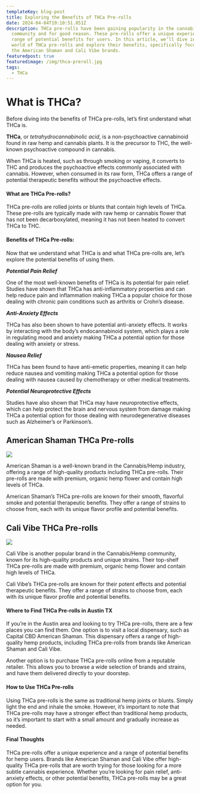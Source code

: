 ```yaml
---
templateKey: blog-post
title: Exploring the Benefits of THCa Pre-rolls
date: 2024-04-04T19:10:51.851Z
description: THCa pre-rolls have been gaining popularity in the cannabis
  community and for good reason. These pre-rolls offer a unique experience and a
  range of potential benefits for users. In this article, we’ll dive into the
  world of THCa pre-rolls and explore their benefits, specifically focusing on
  the American Shaman and Cali Vibe brands.
featuredpost: true
featuredimage: /img/thca-preroll.jpg
tags:
  - THCa
---
```

# **What is THCa?**

Before diving into the benefits of THCa pre-rolls, let’s first understand what THCa is.

**THCa**, or *tetrahydrocannabinolic acid*, is a non-psychoactive cannabinoid found in raw hemp and cannabis plants. It is the precursor to THC, the well-known psychoactive compound in cannabis.

When THCa is heated, such as through smoking or vaping, it converts to THC and produces the psychoactive effects commonly associated with cannabis. However, when consumed in its raw form, THCa offers a range of potential therapeutic benefits without the psychoactive effects.

#### **What are THCa Pre-rolls?**

THCa pre-rolls are rolled joints or blunts that contain high levels of THCa. These pre-rolls are typically made with raw hemp or cannabis flower that has not been decarboxylated, meaning it has not been heated to convert THCa to THC.

#### **Benefits of THCa Pre-rolls:**

Now that we understand what THCa is and what THCa pre-rolls are, let’s explore the potential benefits of using them.

***Potential Pain Relief*** 

One of the most well-known benefits of THCa is its potential for pain relief. Studies have shown that THCa has anti-inflammatory properties and can help reduce pain and inflammation making THCa a popular choice for those dealing with chronic pain conditions such as arthritis or Crohn’s disease.

***Anti-Anxiety Effects*** 

THCa has also been shown to have potential anti-anxiety effects. It works by interacting with the body’s endocannabinoid system, which plays a role in regulating mood and anxiety making THCa a potential option for those dealing with anxiety or stress.

***Nausea Relief*** 

THCa has been found to have anti-emetic properties, meaning it can help reduce nausea and vomiting making THCa a potential option for those dealing with nausea caused by chemotherapy or other medical treatments.

***Potential Neuroprotective Effects*** 

Studies have also shown that THCa may have neuroprotective effects, which can help protect the brain and nervous system from damage making THCa a potential option for those dealing with neurodegenerative diseases such as Alzheimer’s or Parkinson’s.



## **American Shaman THCa Pre-rolls**

![](/img/thca-flowr.jpg)

American Shaman is a well-known brand in the Cannabis/Hemp industry, offering a range of high-quality products including THCa pre-rolls. Their pre-rolls are made with premium, organic hemp flower and contain high levels of THCa.

American Shaman’s THCa pre-rolls are known for their smooth, flavorful smoke and potential therapeutic benefits. They offer a range of strains to choose from, each with its unique flavor profile and potential benefits.



## **Cali Vibe THCa Pre-rolls**

![](/img/cali-vibe.jpg)

Cali Vibe is another popular brand in the Cannabis/Hemp community, known for its high-quality products and unique strains. Their top-shelf THCa pre-rolls are made with premium, organic hemp flower and contain high levels of THCa.

Cali Vibe’s THCa pre-rolls are known for their potent effects and potential therapeutic benefits. They offer a range of strains to choose from, each with its unique flavor profile and potential benefits.

#### **Where to Find THCa Pre-rolls in Austin TX**

If you’re in the Austin area and looking to try THCa pre-rolls, there are a few places you can find them. One option is to visit a local dispensary, such as Capital CBD American Shaman. This dispensary offers a range of high-quality hemp products, including THCa pre-rolls from brands like American Shaman and Cali Vibe.

Another option is to purchase THCa pre-rolls online from a reputable retailer. This allows you to browse a wide selection of brands and strains, and have them delivered directly to your doorstep.

#### **How to Use THCa Pre-rolls**

Using THCa pre-rolls is the same as traditional hemp joints or blunts. Simply light the end and inhale the smoke. However, it’s important to note that THCa pre-rolls may have a stronger effect than traditional hemp products, so it’s important to start with a small amount and gradually increase as needed.

#### **Final Thoughts**

THCa pre-rolls offer a unique experience and a range of potential benefits for hemp users. Brands like American Shaman and Cali Vibe offer high-quality THCa pre-rolls that are worth trying for those looking for a more subtle cannabis experience. Whether you’re looking for pain relief, anti-anxiety effects, or other potential benefits, THCa pre-rolls may be a great option for you.